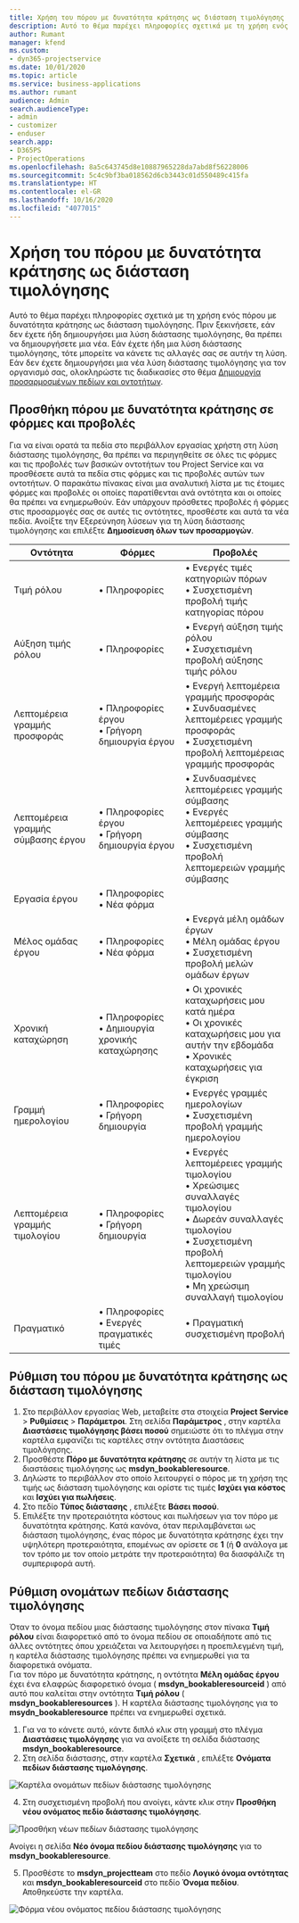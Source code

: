 ```yaml
---
title: Χρήση του πόρου με δυνατότητα κράτησης ως διάσταση τιμολόγησης
description: Αυτό το θέμα παρέχει πληροφορίες σχετικά με τη χρήση ενός πόρου με δυνατότητα κράτησης ως διάσταση τιμολόγησης.
author: Rumant
manager: kfend
ms.custom:
- dyn365-projectservice
ms.date: 10/01/2020
ms.topic: article
ms.service: business-applications
ms.author: rumant
audience: Admin
search.audienceType:
- admin
- customizer
- enduser
search.app:
- D365PS
- ProjectOperations
ms.openlocfilehash: 8a5c643745d8e10887965228da7abd8f56228006
ms.sourcegitcommit: 5c4c9bf3ba018562d6cb3443c01d550489c415fa
ms.translationtype: HT
ms.contentlocale: el-GR
ms.lasthandoff: 10/16/2020
ms.locfileid: "4077015"
---
```

# <a name="use-bookable-resource-as-a-pricing-dimension"></a>Χρήση του πόρου με δυνατότητα κράτησης ως διάσταση τιμολόγησης
Αυτό το θέμα παρέχει πληροφορίες σχετικά με τη χρήση ενός πόρου με δυνατότητα κράτησης ως διάσταση τιμολόγησης. Πριν ξεκινήσετε, εάν δεν έχετε ήδη δημιουργήσει μια λύση διάστασης τιμολόγησης, θα πρέπει να δημιουργήσετε μια νέα. Εάν έχετε ήδη μια λύση διάστασης τιμολόγησης, τότε μπορείτε να κάνετε τις αλλαγές σας σε αυτήν τη λύση. Εάν δεν έχετε δημιουργήσει μια νέα λύση διάστασης τιμολόγησης για τον οργανισμό σας, ολοκληρώστε τις διαδικασίες στο θέμα [Δημιουργία προσαρμοσμένων πεδίων και οντοτήτων](create-custom-fields-entities.md).

## <a name="add-bookable-resource-to-forms-and-views"></a>Προσθήκη πόρου με δυνατότητα κράτησης σε φόρμες και προβολές
Για να είναι ορατά τα πεδία στο περιβάλλον εργασίας χρήστη στη λύση διάστασης τιμολόγησης, θα πρέπει να περιηγηθείτε σε όλες τις φόρμες και τις προβολές των βασικών οντοτήτων του Project Service και να προσθέσετε αυτά τα πεδία στις φόρμες και τις προβολές αυτών των οντοτήτων.
Ο παρακάτω πίνακας είναι μια αναλυτική λίστα με τις έτοιμες φόρμες και προβολές οι οποίες παρατίθενται ανά οντότητα και οι οποίες θα πρέπει να ενημερωθούν. Εάν υπάρχουν πρόσθετες προβολές ή φόρμες στις προσαρμογές σας σε αυτές τις οντότητες, προσθέστε και αυτά τα νέα πεδία.
Ανοίξτε την Εξερεύνηση λύσεων για τη λύση διάστασης τιμολόγησης και επιλέξτε **Δημοσίευση όλων των προσαρμογών**.


|   Οντότητα        | Φόρμες   |Προβολές        |
| ------------------------------|---------------------------------|----------------------------------|
|  Τιμή ρόλου|• Πληροφορίες |• Ενεργές τιμές κατηγοριών πόρων<br> • Συσχετισμένη προβολή τιμής κατηγορίας πόρου|
|  Αύξηση τιμής ρόλου|• Πληροφορίες|• Ενεργή αύξηση τιμής ρόλου<br>• Συσχετισμένη προβολή αύξησης τιμής ρόλου|
|  Λεπτομέρεια γραμμής προσφοράς|• Πληροφορίες έργου<br>• Γρήγορη δημιουργία έργου|• Ενεργή λεπτομέρεια γραμμής προσφοράς<br>• Συνδυασμένες λεπτομέρειες γραμμής προσφοράς<br>• Συσχετισμένη προβολή λεπτομέρειας γραμμής προσφοράς|
|  Λεπτομέρεια γραμμής σύμβασης έργου|• Πληροφορίες έργου<br>• Γρήγορη δημιουργία έργου|• Συνδυασμένες λεπτομέρειες γραμμής σύμβασης<br>• Ενεργές λεπτομέρειες γραμμής σύμβασης<br>• Συσχετισμένη προβολή λεπτομερειών γραμμής σύμβασης|
|  Εργασία έργου|• Πληροφορίες<br>• Νέα φόρμα||
|  Μέλος ομάδας έργου|• Πληροφορίες<br>• Νέα φόρμα|• Ενεργά μέλη ομάδων έργων<br>• Μέλη ομάδας έργου<br>• Συσχετισμένη προβολή μελών ομάδων έργων|
|  Χρονική καταχώρηση|• Πληροφορίες<br>• Δημιουργία χρονικής καταχώρησης|• Οι χρονικές καταχωρήσεις μου κατά ημέρα<br>• Οι χρονικές καταχωρήσεις μου για αυτήν την εβδομάδα<br>• Χρονικές καταχωρήσεις για έγκριση|
|  Γραμμή ημερολογίου|• Πληροφορίες<br>• Γρήγορη δημιουργία|• Ενεργές γραμμές ημερολογίων<br>• Συσχετισμένη προβολή γραμμής ημερολογίου|
|  Λεπτομέρεια γραμμής τιμολογίου|• Πληροφορίες<br>• Γρήγορη δημιουργία|• Ενεργές λεπτομέρειες γραμμής τιμολογίου<br>• Χρεώσιμες συναλλαγές τιμολογίου<br>• Δωρεάν συναλλαγές τιμολογίου<br>• Συσχετισμένη προβολή λεπτομερειών γραμμής τιμολογίου<br>• Μη χρεώσιμη συναλλαγή τιμολογίου|
|  Πραγματικό|• Πληροφορίες<br>• Ενεργές πραγματικές τιμές|• Πραγματική συσχετισμένη προβολή|

## <a name="set-up-bookable-resource-as-a-pricing-dimension"></a>Ρύθμιση του πόρου με δυνατότητα κράτησης ως διάσταση τιμολόγησης

1. Στο περιβάλλον εργασίας Web, μεταβείτε στα στοιχεία **Project Service** > **Ρυθμίσεις** > **Παράμετροι**. Στη σελίδα **Παράμετρος** , στην καρτέλα **Διαστάσεις τιμολόγησης βάσει ποσού** σημειώστε ότι το πλέγμα στην καρτέλα εμφανίζει τις καρτέλες στην οντότητα Διαστάσεις τιμολόγησης. 
2. Προσθέστε **Πόρο με δυνατότητα κράτησης** σε αυτήν τη λίστα με τις διαστάσεις τιμολόγησης ως **msdyn_bookableresource**. 
3. Δηλώστε το περιβάλλον στο οποίο λειτουργεί ο πόρος με τη χρήση της τιμής ως διάσταση τιμολόγησης και ορίστε τις τιμές **Ισχύει για κόστος** και **Ισχύει για πωλήσεις**.
4. Στο πεδίο **Τύπος διάστασης** , επιλέξτε **Βάσει ποσού**. 
5. Επιλέξτε την προτεραιότητα κόστους και πωλήσεων για τον πόρο με δυνατότητα κράτησης. Κατά κανόνα, όταν περιλαμβάνεται ως διάσταση τιμολόγησης, ένας πόρος με δυνατότητα κράτησης έχει την υψηλότερη προτεραιότητα, επομένως αν ορίσετε σε **1** (ή **0** ανάλογα με τον τρόπο με τον οποίο μετράτε την προτεραιότητα) θα διασφάλιζε τη συμπεριφορά αυτή.

## <a name="set-up-pricing-dimension-field-names"></a>Ρύθμιση ονομάτων πεδίων διάστασης τιμολόγησης

Όταν το όνομα πεδίου μιας διάστασης τιμολόγησης στον πίνακα **Τιμή ρόλου** είναι διαφορετικό από το όνομα πεδίου σε οποιαδήποτε από τις άλλες οντότητες όπου χρειάζεται να λειτουργήσει η προεπιλεγμένη τιμή, η καρτέλα διάστασης τιμολόγησης πρέπει να ενημερωθεί για τα διαφορετικά ονόματα.    
Για τον πόρο με δυνατότητα κράτησης, η οντότητα **Μέλη ομάδας έργου** έχει ένα ελαφρώς διαφορετικό όνομα ( **msdyn_bookableresourceid** ) από αυτό που καλείται στην οντότητα **Τιμή ρόλου** ( **msdyn_bookableresources** ). Η καρτέλα διάστασης τιμολόγησης για το **msydn_bookableresource** πρέπει να ενημερωθεί σχετικά. 
1. Για να το κάνετε αυτό, κάντε διπλό κλικ στη γραμμή στο πλέγμα **Διαστάσεις τιμολόγησης** για να ανοίξετε τη σελίδα διάστασης **msdyn_bookableresource**.
2. Στη σελίδα διάστασης, στην καρτέλα **Σχετικά** , επιλέξτε **Ονόματα πεδίων διάστασης τιμολόγησης**.

 ![Καρτέλα ονομάτων πεδίων διάστασης τιμολόγησης](media/PD-fieldname.png)

4. Στη συσχετισμένη προβολή που ανοίγει, κάντε κλικ στην **Προσθήκη νέου ονόματος πεδίο διάστασης τιμολόγησης**.

 ![Προσθήκη νέων πεδίων διάστασης τιμολόγησης](media/Add-NewPD-fieldname.png)


Ανοίγει η σελίδα **Νέο όνομα πεδίου διάστασης τιμολόγησης** για το **msdyn_bookableresource**. 

5. Προσθέστε το **msdyn_projectteam** στο πεδίο **Λογικό όνομα οντότητας** και **msdyn_bookableresourceid** στο πεδίο **Όνομα πεδίου**. Αποθηκεύστε την καρτέλα.

 ![Φόρμα νέου ονόματος πεδίου διάστασης τιμολόγησης](media/PD-fieldname-Added.png)
